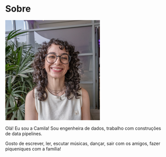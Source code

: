 # Sobre

<img src="image.png" alt="Texto alternativo" width="300"/>

Olá! Eu sou a Camila! Sou engenheira de dados, trabalho com construções de data pipelines.

Gosto de escrever, ler, escutar músicas, dançar, sair com os amigos, fazer piqueniques com a família!